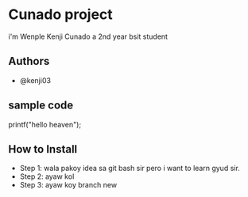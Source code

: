# Cunado project
i'm Wenple Kenji Cunado a 2nd year bsit student
## Authors
* @kenji03
## sample code
printf("hello heaven");
## How to Install
* Step 1: wala pakoy idea sa git bash sir pero i want to learn gyud sir.
* Step 2: ayaw kol
* Step 3: ayaw koy
branch new